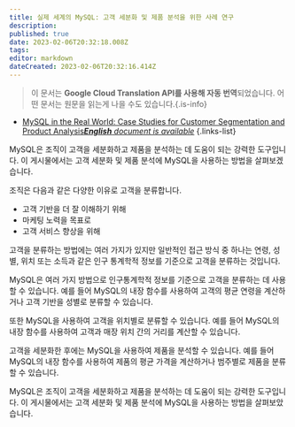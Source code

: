 ```yaml
---
title: 실제 세계의 MySQL: 고객 세분화 및 제품 분석을 위한 사례 연구
description: 
published: true
date: 2023-02-06T20:32:18.008Z
tags: 
editor: markdown
dateCreated: 2023-02-06T20:32:16.414Z
---
```


> 이 문서는 **Google Cloud Translation API를 사용해 자동 번역**되었습니다.
어떤 문서는 원문을 읽는게 나을 수도 있습니다.{.is-info}



- [MySQL in the Real World: Case Studies for Customer Segmentation and Product Analysis***English** document is available*](/en/Knowledge-base/mysql-for-planner-marketers/Learning/mysql-in-the-real-world-case-studies-for-customer-segmentation-and-product-analysis)
{.links-list}


MySQL은 조직이 고객을 세분화하고 제품을 분석하는 데 도움이 되는 강력한 도구입니다. 이 게시물에서는 고객 세분화 및 제품 분석에 MySQL을 사용하는 방법을 살펴보겠습니다.

조직은 다음과 같은 다양한 이유로 고객을 분류합니다.

- 고객 기반을 더 잘 이해하기 위해
- 마케팅 노력을 목표로
- 고객 서비스 향상을 위해

고객을 분류하는 방법에는 여러 가지가 있지만 일반적인 접근 방식 중 하나는 연령, 성별, 위치 또는 소득과 같은 인구 통계학적 정보를 기준으로 고객을 분류하는 것입니다.

MySQL은 여러 가지 방법으로 인구통계학적 정보를 기준으로 고객을 분류하는 데 사용할 수 있습니다. 예를 들어 MySQL의 내장 함수를 사용하여 고객의 평균 연령을 계산하거나 고객 기반을 성별로 분류할 수 있습니다.

또한 MySQL을 사용하여 고객을 위치별로 분류할 수 있습니다. 예를 들어 MySQL의 내장 함수를 사용하여 고객과 매장 위치 간의 거리를 계산할 수 있습니다.

고객을 세분화한 후에는 MySQL을 사용하여 제품을 분석할 수 있습니다. 예를 들어 MySQL의 내장 함수를 사용하여 제품의 평균 가격을 계산하거나 범주별로 제품을 분류할 수 있습니다.

MySQL은 조직이 고객을 세분화하고 제품을 분석하는 데 도움이 되는 강력한 도구입니다. 이 게시물에서는 고객 세분화 및 제품 분석에 MySQL을 사용하는 방법을 살펴보았습니다.